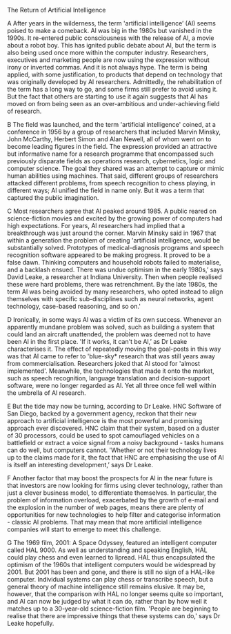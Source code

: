 The Return of Artificial Intelligence

A   After years in the wilderness, the term 'artificial intelligence’ (Al) seems poised to make a comeback. Al was big in the 1980s but vanished in the 1990s. It re-entered public consciousness with the release of Al, a movie about a robot boy. This has ignited public debate about Al, but the term is also being used once more within the computer industry. Researchers, executives and marketing people are now using the expression without irony or inverted commas. And it is not always hype. The term is being applied, with some justification, to products that depend on technology that was originally developed by Al researchers. Admittedly, the rehabilitation of the term has a long way to go, and some firms still prefer to avoid using it. But the fact that others are starting to use it again suggests that Al has moved on from being seen as an over-ambitious and under-achieving field of research.

B   The field was launched, and the term 'artificial intelligence' coined, at a conference in 1956 by a group of researchers that included Marvin Minsky, John McCarthy, Herbert Simon and Alan Newell, all of whom went on to become leading figures in the field. The expression provided an attractive but informative name for a research programme that encompassed such previously disparate fields as operations research, cybernetics, logic and computer science. The goal they shared was an attempt to capture or mimic human abilities using machines. That said, different groups of researchers attacked different problems, from speech recognition to chess playing, in different ways; Al unified the field in name only. But it was a term that captured the public imagination.

C   Most researchers agree that Al peaked around 1985. A public reared on science-fiction movies and excited by the growing power of computers had high expectations. For years, Al researchers had implied that a breakthrough was just around the corner. Marvin Minsky said in 1967 that within a generation the problem of creating 'artificial intelligence, would be substantially solved. Prototypes of medical-diagnosis programs and speech recognition software appeared to be making progress. It proved to be a false dawn. Thinking computers and household robots failed to materialise, and a backlash ensued. There was undue optimism in the early 1980s,’ says David Leake, a researcher at Indiana University. Then when people realised these were hard problems, there was retrenchment. By the late 1980s, the term Al was being avoided by many researchers, who opted instead to align themselves with specific sub-disciplines such as neural networks, agent technology, case-based reasoning, and so on.'

D   Ironically, in some ways Al was a victim of its own success. Whenever an apparently mundane problem was solved, such as building a system that could land an aircraft unattended, the problem was deemed not to have been Al in the first place. 'If it works, it can't be Al,’ as Dr Leake characterises it. The effect of repeatedly moving the goal-posts in this way was that Al came to refer to 'blue-sky* research that was still years away from commercialisation. Researchers joked that Al stood for 'almost implemented'. Meanwhile, the technologies that made it onto the market, such as speech recognition, language translation and decision-support software, were no longer regarded as Al. Yet all three once fell well within the umbrella of Al research.

E   But the tide may now be turning, according to Dr Leake. HNC Software of San Diego, backed by a government agency, reckon that their new approach to artificial intelligence is the most powerful and promising approach ever discovered. HNC claim that their system, based on a duster of 30 processors, could be used to spot camouflaged vehicles on a battlefield or extract a voice signal from a noisy background - tasks humans can do well, but computers cannot. 'Whether or not their technology lives up to the claims made for it, the fact that HNC are emphasising the use of Al is itself an interesting development,’ says Dr Leake.

F   Another factor that may boost the prospects for Al in the near future is that investors are now looking for firms using clever technology, rather than just a clever business model, to differentiate themselves. In particular, the problem of information overload, exacerbated by the growth of e-mail and the explosion in the number of web pages, means there are plenty of opportunities for new technologies to help filter and categorise information - classic Al problems. That may mean that more artificial intelligence companies will start to emerge to meet this challenge.

G   The 1969 film, 2001: A Space Odyssey, featured an intelligent computer called HAL 9000. As well as understanding and speaking English, HAL could play chess and even learned to lipread. HAL thus encapsulated the optimism of the 1960s that intelligent computers would be widespread by 2001. But 2001 has been and gone, and there is still no sign of a HAL-like computer. Individual systems can play chess or transcribe speech, but a general theory of machine intelligence still remains elusive. It may be, however, that the comparison with HAL no longer seems quite so important, and Al can now be judged by what it can do, rather than by how well it matches up to a 30-year-old science-fiction film. 'People are beginning to realise that there are impressive things that these systems can do,' says Dr Leake hopefully.